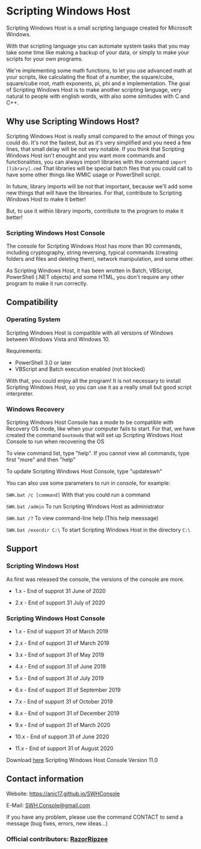 # Scripting Windows Host

Scripting Windows Host is a small scripting language created for Microsoft Windows.

With that scripting language you can automate system tasks that you may take some time like making a backup of your data, or simply to make your scripts for your own programs.

We're implementing some math functions, to let you use advanced math at your scripts, like calculating the float of a number, the square/cube, square/cube root, math exponents, pi, phi and e implementation.
The goal of Scripting Windows Host is to make another scripting language, very natural to people with english words, with also some simitudes with C and C++.


## Why use Scripting Windows Host?

Scripting Windows Host is really small compared to the amout of things you could do.
It's not the fastest, but as it's very simplified and you need a few lines, that small delay will be not very notable.
If you think that Scripting Windows Host isn't enought and you want more commands and functionalities, you can always import libraries with the command ``import [library].cmd``
That libraries will be special batch files that you could call to have some other things like WMIC usage or PowerShell script.

In future, library imports will be not that important, because we'll add some new things that will have the librearies.
For that, contribute to Scripting Windows Host to make it better!

But, to use it within library imports, contribute to the program to make it better!

### Scripting Windows Host Console

The console for Scripting Windows Host has more than 90 commands, including cryptography, string reversing, typical commands (creating folders and files and deleting them), network manipulation, and some other.

As Scripting Windows Host, it has been wrotten in Batch, VBScript, PowerShell (.NET objects) and some HTML, you don't require any other program to make it run correctly.

## Compatibility

### Operating System

Scripting Windows Host is compatible with all versions of Windows between Windows Vista and Windows 10.

Requirements:

* PowerShell 3.0 or later
* VBScript and Batch execution enabled (not blocked)

With that, you could enjoy all the program!
It is not necessary to install Scripting Windows Host, so you can use it as a really small but good script interpreter.

### Windows Recovery

Scripting Windows Host Console has a mode to be compatible with Recovery OS mode, like when your computer fails to start. For that, we have created the command `bootmode` that will set up Scripting Windows Host Console to run when recovering the OS


To view command list, type "help". If you cannot view all commands, type first "more" and then "help"


To update Scripting Windows Host Console, type "updateswh"

You can also use some parameters to run in console, for example:

``SWH.bat /c [command]`` 
With that you could run a command
	
``SWH.bat /admin``
To run Scripting Windows Host as administrator
	
``SWH.bat /?``
To view command-line help (This help meessage)

``SWH.bat /execdir C:\``
To start Scripting Windows Host in the directory `C:\`


## Support


### Scripting Windows Host

As first was released the console, the versions of the console are more.

* 1.x - End of supprot 31 June of 2020

* 2.x - End of support 31 July of 2020


### Scripting Windows Host Console

* 1.x - End of support 31 of March 2019

* 2.x - End of support 31 of March 2019

* 3.x - End of support 31 of May 2019

* 4.x - End of support 31 of June 2019

* 5.x - End of support 31 of July 2019

* 6.x - End of support 31 of September 2019

* 7.x - End of support 31 of October 2019

* 8.x - End of support 31 of December 2019

* 9.x - End of support 31 of March 2020

* 10.x - End of support 31 of June 2020

* 11.x - End of support 31 of August 2020


Download [here](http://https://raw.githubusercontent.com/anic17/SWH/master/SWH_Console.zip) Scripting Windows Host Console Version 11.0



## Contact information

Website: https://anic17.github.io/SWHConsole

E-Mail: SWH.Console@gmail.com

If you have any problem, please use the command CONTACT to send a message (bug fixes, errors, new ideas...)


### Official contributors: [RazorRipzee](https://github.com/RazorRipzee)
